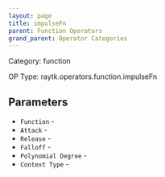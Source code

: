 ```yaml
---
layout: page
title: impulseFn
parent: Function Operators
grand_parent: Operator Categories
---
```


Category: function

OP Type: raytk.operators.function.impulseFn

## Parameters

* `Function` - 
* `Attack` - 
* `Release` - 
* `Falloff` - 
* `Polynomial Degree` - 
* `Context Type` -

